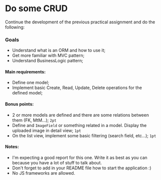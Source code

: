 # Do some CRUD

Continue the development of the previous practical assignment and do the following:

### Goals
 - Understand what is an ORM and how to use it;
 - Get more familiar with MVC pattern;
 - Understand BusinessLogic pattern;

#### Main requirements:
 - Define one model;
 - Implement basic Create, Read, Update, Delete operations for the defined model;

#### Bonus points:
 - 2 or more models are defined and there are some relations between them (FK, MtM...); `2pt`
 - Define and `ImageField` or something related in a model. Display the uploaded image in detail view; `1pt`
 - On the list view, implement some basic filtering (search field, etc...); `1pt`

#### Notes:
 - I'm expecting a good report for this one. Write it as best as you can because you have a lot of stuff to talk about.
 - Don't forget to add in your README file how to start the application :)
 - No JS frameworks are allowed.
